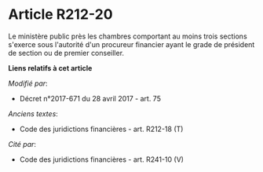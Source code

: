 # Article R212-20

Le ministère public près les chambres comportant au moins trois sections s'exerce sous l'autorité d'un  procureur financier
ayant le grade de président de section ou de premier conseiller.

**Liens relatifs à cet article**

_Modifié par_:

  - Décret n°2017-671 du 28 avril 2017 - art. 75

_Anciens textes_:

  - Code des juridictions financières - art. R212-18 (T)

_Cité par_:

  - Code des juridictions financières - art. R241-10 (V)
